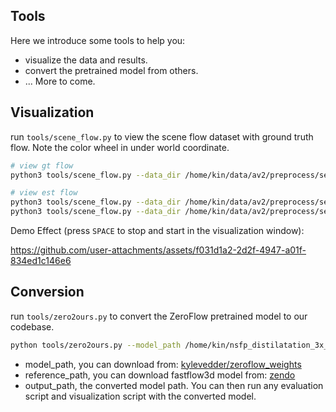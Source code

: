 Tools
---

Here we introduce some tools to help you:
- visualize the data and results.
- convert the pretrained model from others.
- ... More to come.

## Visualization

run `tools/scene_flow.py` to view the scene flow dataset with ground truth flow. Note the color wheel in under world coordinate.

```bash
# view gt flow
python3 tools/scene_flow.py --data_dir /home/kin/data/av2/preprocess/sensor/mini --res_name flow

# view est flow
python3 tools/scene_flow.py --data_dir /home/kin/data/av2/preprocess/sensor/mini --res_name deflow_best
python3 tools/scene_flow.py --data_dir /home/kin/data/av2/preprocess/sensor/mini --res_name seflow_best
```

Demo Effect (press `SPACE` to stop and start in the visualization window):

https://github.com/user-attachments/assets/f031d1a2-2d2f-4947-a01f-834ed1c146e6

## Conversion

run `tools/zero2ours.py` to convert the ZeroFlow pretrained model to our codebase. 

```bash
python tools/zero2ours.py --model_path /home/kin/nsfp_distilatation_3x_49_epochs.ckpt --reference_path /home/kin/fastflow3d.ckpt --output_path /home/kin/zeroflow3x.ckpt
```

- model_path, you can download from: [kylevedder/zeroflow_weights](https://github.com/kylevedder/zeroflow_weights/tree/master/argo)
- reference_path,  you can download fastflow3d model from: [zendo](https://zenodo.org/records/12632962)
- output_path, the converted model path. You can then run any evaluation script and visualization script with the converted model.